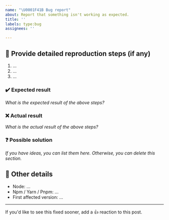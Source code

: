```yaml
---
name: "\U0001F41B Bug report"
about: Report that something isn't working as expected.
title: ''
labels: type:bug
assignees: ''

---
```


## 📝 Provide detailed reproduction steps (if any)

1. …
2. …
3. …

### ✔️ Expected result

_What is the expected result of the above steps?_

### ❌ Actual result

_What is the actual result of the above steps?_

### ❓ Possible solution

_If you have ideas, you can list them here. Otherwise, you can delete this section._

## 📃 Other details

* Node: …
* Npm / Yarn / Pnpm: …
* First affected version: …

---

If you'd like to see this fixed sooner, add a 👍 reaction to this post.
